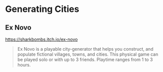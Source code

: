 # Generating Cities

## Ex Novo
https://sharkbombs.itch.io/ex-novo

> Ex Novo is a playable city-generator that helps you construct, and populate fictional villages, towns, and cities.
This physical game can be played solo or with up to 3 friends. Playtime ranges from 1 to 3 hours.
